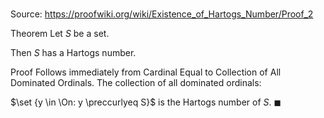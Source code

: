 # 

Source: https://proofwiki.org/wiki/Existence_of_Hartogs_Number/Proof_2

Theorem
Let $S$ be a set.

Then $S$ has a Hartogs number.


Proof
Follows immediately from Cardinal Equal to Collection of All Dominated Ordinals.
The collection of all dominated ordinals:

$\set {y \in \On: y \preccurlyeq S}$
is the Hartogs number of $S$.
$\blacksquare$





